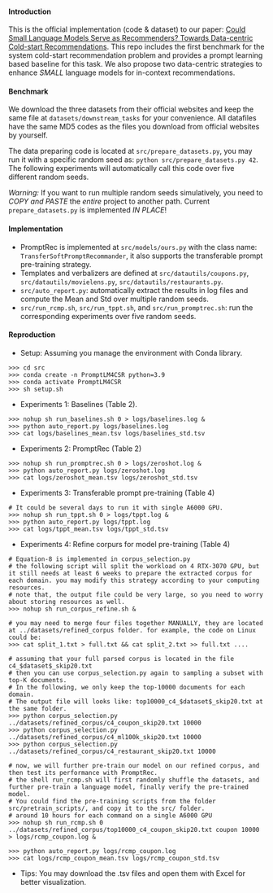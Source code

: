 #### Introduction
This is the official implementation (code & dataset) to our paper: [Could Small Language Models Serve as Recommenders? Towards Data-centric Cold-start Recommendations](https://arxiv.org/abs/2306.17256). 
This repo includes the first benchmark for the system cold-start recommendation problem and provides a prompt learning based baseline for this task. We also propose two data-centric strategies to enhance _SMALL_ language models for in-context recommendations.

#### Benchmark

We download the three datasets from their official websites and keep the same file at ``datasets/downstream_tasks`` for your convenience.  All datafiles have the same MD5 codes as the files you download from official websites by yourself.

The data preparing code is located at `src/prepare_datasets.py`, you may run it with a specific random seed as: ``python src/prepare_datasets.py 42``. The following experiments will automatically call this code over five different random seeds. 

_Warning:_ If you want to run multiple random seeds simulatively, you need to _COPY and PASTE_ the _entire_ project to another path. Current ``prepare_datasets.py`` is implemented _IN PLACE_!

#### Implementation 

* PromptRec is implemented at ``src/models/ours.py`` with the class name: ``TransferSoftPromptRecommander``, it also supports the transferable prompt pre-training strategy.
* Templates and verbalizers are defined at ``src/datautils/coupons.py``, ``src/datautils/movielens.py``, ``src/datautils/restaurants.py``. 
* ``src/auto_report.py``: automatically extract the results in log files and compute the Mean and Std over multiple random seeds.
* ``src/run_rcmp.sh``, ``src/run_tppt.sh``, and ``src/run_promptrec.sh``: run the corresponding experiments over five random seeds.

#### Reproduction

* Setup: Assuming you manage the environment with Conda library.

```shell
>>> cd src
>>> conda create -n PromptLM4CSR python=3.9
>>> conda activate PromptLM4CSR
>>> sh setup.sh
```

* Experiments 1: Baselines (Table 2).

```shell
>>> nohup sh run_baselines.sh 0 > logs/baselines.log &
>>> python auto_report.py logs/baselines.log
>>> cat logs/baselines_mean.tsv logs/baselines_std.tsv
```

* Experiments 2: PromptRec (Table 2)

```shell
>>> nohup sh run_promptrec.sh 0 > logs/zeroshot.log &
>>> python auto_report.py logs/zeroshot.log
>>> cat logs/zeroshot_mean.tsv logs/zeroshot_std.tsv
```

* Experiments 3: Transferable prompt pre-training (Table 4)

```shell
# It could be several days to run it with single A6000 GPU.
>>> nohup sh run_tppt.sh 0 > logs/tppt.log &
>>> python auto_report.py logs/tppt.log
>>> cat logs/tppt_mean.tsv logs/tppt_std.tsv
```

* Experiments 4: Refine corpurs for model pre-training (Table 4)

```shell
# Equation-8 is implemented in corpus_selection.py
# the following script will split the workload on 4 RTX-3070 GPU, but it still needs at least 6 weeks to prepare the extracted corpus for each domain. you may modify this strategy according to your computing resources. 
# note that, the output file could be very large, so you need to worry about storing resources as well.
>>> nohup sh run_corpus_refine.sh & 

# you may need to merge four files together MANUALLY, they are located at ../datasets/refined_corpus folder. for example, the code on Linux could be:  
>>> cat split_1.txt > full.txt && cat split_2.txt >> full.txt ....

# assuming that your full parsed corpus is located in the file c4_$dataset$_skip20.txt
# then you can use corpus_selection.py again to sampling a subset with top-K documents.
# In the following, we only keep the top-10000 documents for each domain. 
# The output file will looks like: top10000_c4_$dataset$_skip20.txt at the same folder.
>>> python corpus_selection.py ../datasets/refined_corpus/c4_coupon_skip20.txt 10000
>>> python corpus_selection.py ../datasets/refined_corpus/c4_ml100k_skip20.txt 10000
>>> python corpus_selection.py ../datasets/refined_corpus/c4_restaurant_skip20.txt 10000

# now, we will further pre-train our model on our refined corpus, and then test its performance with PromptRec.
# the shell run_rcmp.sh will first randomly shuffle the datasets, and further pre-train a language model, finally verify the pre-trained model.
# You could find the pre-training scripts from the folder src/pretrain_scripts/, and copy it to the src/ folder. 
# around 10 hours for each command on a single A6000 GPU
>>> nohup sh run_rcmp.sh 0 ../datasets/refined_corpus/top10000_c4_coupon_skip20.txt coupon 10000 > logs/rcmp_coupon.log &  

>>> python auto_report.py logs/rcmp_coupon.log 
>>> cat logs/rcmp_coupon_mean.tsv logs/rcmp_coupon_std.tsv
```

* Tips: You may download the .tsv files and open them with Excel for better visualization.
